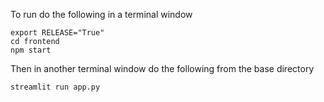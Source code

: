 To run do the following in a terminal window 

```
export RELEASE="True"
cd frontend
npm start
```

Then in another terminal window do the following from the base directory

```
streamlit run app.py
```